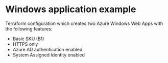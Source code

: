 # Windows application example

Terraform configuration which creates two Azure Windows Web Apps with the following features:

- Basic SKU (B1)
- HTTPS only
- Azure AD authentication enabled
- System Assigned Identity enabled
